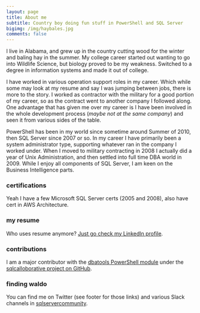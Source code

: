 ```yaml
---
layout: page
title: About me
subtitle: Country boy doing fun stuff in PowerShell and SQL Server
bigimg: /img/haybales.jpg
comments: false
---
```


I live in Alabama, and grew up in the country cutting wood for the winter and baling hay in the summer. My college career started out wanting to go into Wildlife Science, but biology proved to be my weakness. Switched to a degree in information systems and made it out of college.

I have worked in various operation support roles in my career. Which while some may look at my resume and say I was jumping between jobs, there is more to the story. I worked as contractor with the military for a good portion of my career, so as the contract went to another company I followed along. One advantage that has given me over my career is I have been involved in the whole development process (*maybe not at the same company*) and seen it from various sides of the table.

PowerShell has been in my world since sometime around Summer of 2010, then SQL Server since 2007 or so. In my career I have primarily been a system administrator type, supporting whatever ran in the company I worked under. When I moved to military contracting in 2008 I actually did a year of Unix Administration, and then settled into full time DBA world in 2009. While I enjoy all components of SQL Server, I am keen on the Business Intelligence parts.

### certifications

Yeah I have a few Microsoft SQL Server certs (2005 and 2008), also have cert in AWS Architecture.

### my resume

Who uses resume anymore? [Just go check my LinkedIn profile](http://www.linkedin.com/in/wshawnmelton).

### contributions
I am a major contributor with the [dbatools PowerShell module](https://github.com/sqlcollaborative/dbatools) under the [sqlcalloborative project on GitHub](https://github.com/sqlcollaborative).

### finding waldo
You can find me on Twitter (see footer for those links) and various Slack channels in [sqlservercommunity](https://dbatools.io/slack/).
